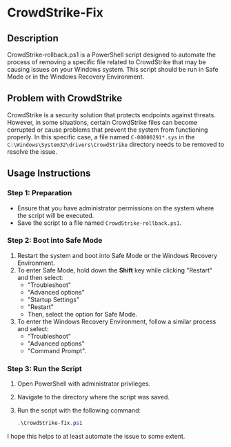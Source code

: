 # CrowdStrike-Fix

## Description

CrowdStrike-rollback.ps1 is a PowerShell script designed to automate the process of removing a specific file related to CrowdStrike that may be causing issues on your Windows system. This script should be run in Safe Mode or in the Windows Recovery Environment.

## Problem with CrowdStrike

CrowdStrike is a security solution that protects endpoints against threats. However, in some situations, certain CrowdStrike files can become corrupted or cause problems that prevent the system from functioning properly. In this specific case, a file named `C-00000291*.sys` in the `C:\Windows\System32\drivers\CrowdStrike` directory needs to be removed to resolve the issue.

## Usage Instructions

### Step 1: Preparation

- Ensure that you have administrator permissions on the system where the script will be executed.
- Save the script to a file named `CrowdStrike-rollback.ps1`.

### Step 2: Boot into Safe Mode

1. Restart the system and boot into Safe Mode or the Windows Recovery Environment.
2. To enter Safe Mode, hold down the **Shift** key while clicking "Restart" and then select:
   - "Troubleshoot"
   - "Advanced options"
   - "Startup Settings"
   - "Restart"
   - Then, select the option for Safe Mode.
3. To enter the Windows Recovery Environment, follow a similar process and select:
   - "Troubleshoot"
   - "Advanced options"
   - "Command Prompt".

### Step 3: Run the Script

1. Open PowerShell with administrator privileges.
2. Navigate to the directory where the script was saved.
3. Run the script with the following command:

   ```powershell
   .\CrowdStrike-fix.ps1
   ```

I hope this helps to at least automate the issue to some extent.
